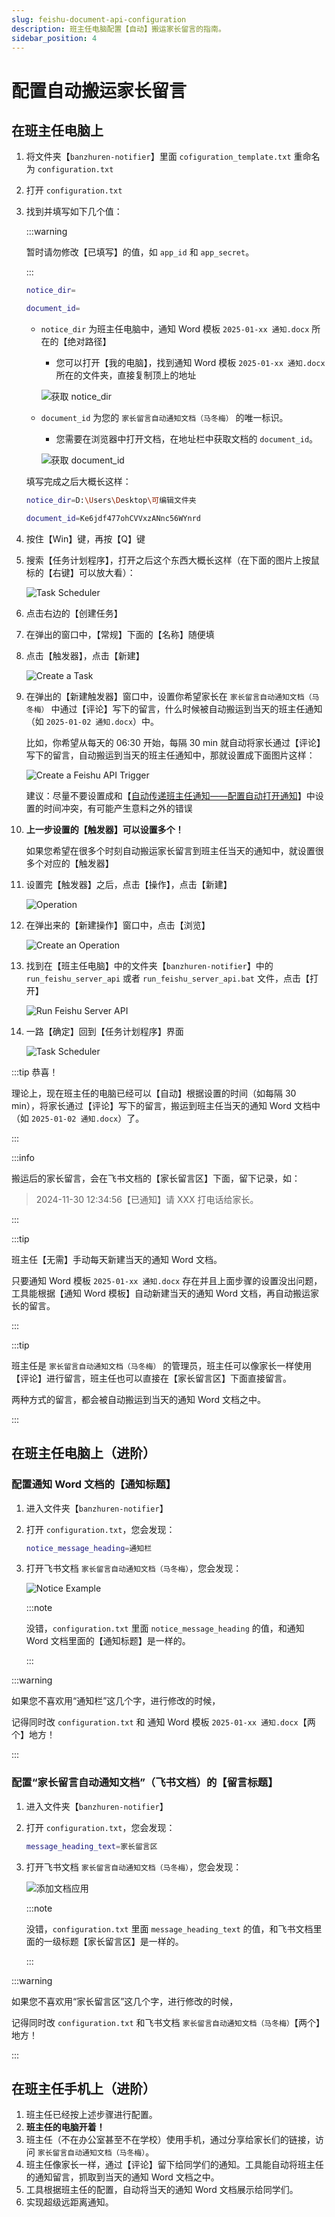 ```yaml
---
slug: feishu-document-api-configuration
description: 班主任电脑配置【自动】搬运家长留言的指南。
sidebar_position: 4
---
```


# 配置自动搬运家长留言

## 在班主任电脑上

1. 将文件夹【`banzhuren-notifier`】里面 `cofiguration_template.txt` 重命名为 `configuration.txt`
2. 打开 `configuration.txt`
3. 找到并填写如下几个值：

    :::warning

    暂时请勿修改【已填写】的值，如 `app_id` 和 `app_secret`。

    :::

    ```bash
    notice_dir=

    document_id=
    ```

    - `notice_dir` 为班主任电脑中，通知 Word 模板 `2025-01-xx 通知.docx` 所在的【绝对路径】

        - 您可以打开【我的电脑】，找到通知 Word 模板 `2025-01-xx 通知.docx` 所在的文件夹，直接复制顶上的地址

        ![获取 notice_dir](/img/copy-notice-dir.png)

    - `document_id` 为您的 `家长留言自动通知文档（马冬梅）` 的唯一标识。

        - 您需要在浏览器中打开文档，在地址栏中获取文档的 `document_id`。

        ![获取 document_id](https://sf3-cn.feishucdn.com/obj/open-platform-opendoc/f8dac29d8ea3f01f5a651e0445193213_W0CZqRcbHM.png)

    填写完成之后大概长这样：

    ```bash
    notice_dir=D:\Users\Desktop\可编辑文件夹

    document_id=Ke6jdf477ohCVVxzANnc56WYnrd
    ```

4. 按住【Win】键，再按【Q】键
5. 搜索【任务计划程序】，打开之后这个东西大概长这样（在下面的图片上按鼠标的【右键】可以放大看）：

    ![Task Scheduler](/img/task-scheduler.png)

6. 点击右边的【创建任务】
7. 在弹出的窗口中，【常规】下面的【名称】随便填
8. 点击【触发器】，点击【新建】

    ![Create a Task](/img/create-a-task.png)

9. 在弹出的【新建触发器】窗口中，设置你希望家长在 `家长留言自动通知文档（马冬梅）` 中通过【评论】写下的留言，什么时候被自动搬运到当天的班主任通知（如 `2025-01-02 通知.docx`）中。

    比如，你希望从每天的 06:30 开始，每隔 30 min 就自动将家长通过【评论】写下的留言，自动搬运到当天的班主任通知中，那就设置成下面图片这样：

    ![Create a Feishu API Trigger](/img/create-a-feishu-api-trigger.png)

    建议：尽量不要设置成和【[自动传递班主任通知——配置自动打开通知](../tutorial-bat/openning-configuration)】中设置的时间冲突，有可能产生意料之外的错误
10. **上一步设置的【触发器】可以设置多个！**

    如果您希望在很多个时刻自动搬运家长留言到班主任当天的通知中，就设置很多个对应的【触发器】

11. 设置完【触发器】之后，点击【操作】，点击【新建】

    ![Operation](/img/operation.png)

12. 在弹出来的【新建操作】窗口中，点击【浏览】

    ![Create an Operation](/img/create-an-operation.png)

13. 找到在【班主任电脑】中的文件夹【`banzhuren-notifier`】中的 `run_feishu_server_api` 或者 `run_feishu_server_api.bat` 文件，点击【打开】

    ![Run Feishu Server API](/img/run-feishu-server-api.png)

14. 一路【确定】回到【任务计划程序】界面

    ![Task Scheduler](/img/task-scheduler.png)

:::tip 恭喜！

理论上，现在班主任的电脑已经可以【自动】根据设置的时间（如每隔 30 min），将家长通过【评论】写下的留言，搬运到班主任当天的通知 Word 文档中（如 `2025-01-02 通知.docx`）了。

:::

:::info

搬运后的家长留言，会在飞书文档的【家长留言区】下面，留下记录，如：

> 2024-11-30 12:34:56【已通知】请 XXX 打电话给家长。

:::

:::tip

班主任【无需】手动每天新建当天的通知 Word 文档。

只要通知 Word 模板 `2025-01-xx 通知.docx` 存在并且上面步骤的设置没出问题，工具能根据【通知 Word 模板】自动新建当天的通知 Word 文档，再自动搬运家长的留言。

:::

:::tip

班主任是 `家长留言自动通知文档（马冬梅）` 的管理员，班主任可以像家长一样使用【评论】进行留言，班主任也可以直接在【家长留言区】下面直接留言。

两种方式的留言，都会被自动搬运到当天的通知 Word 文档之中。

:::

## 在班主任电脑上（进阶）

### 配置通知 Word 文档的【通知标题】

1. 进入文件夹【`banzhuren-notifier`】
2. 打开 `configuration.txt`，您会发现：

    ```bash
    notice_message_heading=通知栏
    ```

3. 打开飞书文档 `家长留言自动通知文档（马冬梅）`，您会发现：

    ![Notice Example](/img/notice-example.png)

    :::note

    没错，`configuration.txt` 里面 `notice_message_heading` 的值，和通知 Word 文档里面的【通知标题】是一样的。

    :::

:::warning

如果您不喜欢用“通知栏”这几个字，进行修改的时候，

记得同时改 `configuration.txt` 和 通知 Word 模板 `2025-01-xx 通知.docx`【两个】地方！

:::

### 配置“家长留言自动通知文档”（飞书文档）的【留言标题】

1. 进入文件夹【`banzhuren-notifier`】
2. 打开 `configuration.txt`，您会发现：

    ```bash
    message_heading_text=家长留言区
    ```

3. 打开飞书文档 `家长留言自动通知文档（马冬梅）`，您会发现：

    ![添加文档应用](/img/add-a-document-application.png)

    :::note

    没错，`configuration.txt` 里面 `message_heading_text` 的值，和飞书文档里面的一级标题【家长留言区】是一样的。

    :::

:::warning

如果您不喜欢用“家长留言区”这几个字，进行修改的时候，

记得同时改 `configuration.txt` 和飞书文档 `家长留言自动通知文档（马冬梅）`【两个】地方！

:::

## 在班主任手机上（进阶）

1. 班主任已经按上述步骤进行配置。
2. **班主任的电脑开着！**
3. 班主任（不在办公室甚至不在学校）使用手机，通过分享给家长们的链接，访问 `家长留言自动通知文档（马冬梅）`。
4. 班主任像家长一样，通过【评论】留下给同学们的通知。工具能自动将班主任的通知留言，抓取到当天的通知 Word 文档之中。
5. 工具根据班主任的配置，自动将当天的通知 Word 文档展示给同学们。
6. 实现超级远距离通知。
